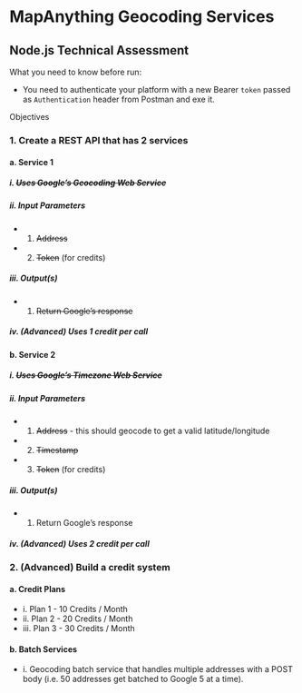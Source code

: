 # MapAnything Geocoding Services

## Node.js Technical Assessment

What you need to know before run:
+ You need to authenticate your platform with a new  Bearer `token` passed as `Authentication` header from Postman and exe it.

Objectives
### 1. Create a REST API that has 2 services
#### a. Service 1
##### i. ~~Uses Google’s Geocoding Web Service~~
##### ii. Input Parameters
+ 1. ~~Address~~
+ 2. ~~Token~~ (for credits)
##### iii. Output(s)
+ 1. ~~Return Google’s response~~
##### iv. (Advanced) Uses 1 credit per call
#### b. Service 2
##### i. ~~Uses Google’s Timezone Web Service~~
##### ii. Input Parameters
+ 1. ~~Address~~ - this should geocode to get a valid latitude/longitude
+ 2. ~~Timestamp~~
+ 3. ~~Token~~ (for credits)
##### iii. Output(s)
+ 1. Return Google’s response
##### iv. (Advanced) Uses 2 credit per call

### 2. (Advanced) Build a credit system
#### a. Credit Plans
+ i. Plan 1 - 10 Credits / Month
+ ii. Plan 2 - 20 Credits / Month
+ iii. Plan 3 - 30 Credits / Month
#### b. Batch Services
+ i. Geocoding batch service that handles multiple addresses with a POST
body (i.e. 50 addresses get batched to Google 5 at a time).
